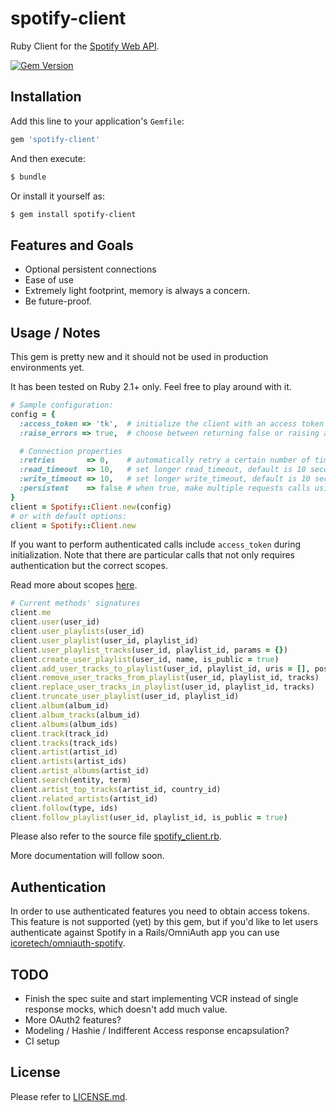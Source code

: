 # spotify-client

Ruby Client for the [Spotify Web API](https://developer.spotify.com/web-api/).

[![Gem Version](https://badge.fury.io/rb/spotify-client.svg)](http://badge.fury.io/rb/spotify-client)

## Installation

Add this line to your application's `Gemfile`:

```ruby
gem 'spotify-client'
```

And then execute:

```bash
$ bundle
```

Or install it yourself as:

```bash
$ gem install spotify-client
```

## Features and Goals

* Optional persistent connections
* Ease of use
* Extremely light footprint, memory is always a concern.
* Be future-proof.

## Usage / Notes

This gem is pretty new and it should not be used in production environments yet.

It has been tested on Ruby 2.1+ only. Feel free to play around with it.

```ruby
# Sample configuration:
config = {
  :access_token => 'tk',  # initialize the client with an access token to perform authenticated calls
  :raise_errors => true,  # choose between returning false or raising a proper exception when API calls fails

  # Connection properties
  :retries       => 0,    # automatically retry a certain number of times before returning
  :read_timeout  => 10,   # set longer read_timeout, default is 10 seconds
  :write_timeout => 10,   # set longer write_timeout, default is 10 seconds
  :persistent    => false # when true, make multiple requests calls using a single persistent connection. Use +close_connection+ method on the client to manually clean up sockets
}
client = Spotify::Client.new(config)
# or with default options:
client = Spotify::Client.new
```

If you want to perform authenticated calls include `access_token` during initialization.
Note that there are particular calls that not only requires authentication but the correct scopes.

Read more about scopes [here](https://developer.spotify.com/web-api/using-scopes/).

```ruby
# Current methods' signatures
client.me
client.user(user_id)
client.user_playlists(user_id)
client.user_playlist(user_id, playlist_id)
client.user_playlist_tracks(user_id, playlist_id, params = {})
client.create_user_playlist(user_id, name, is_public = true)
client.add_user_tracks_to_playlist(user_id, playlist_id, uris = [], position = nil)
client.remove_user_tracks_from_playlist(user_id, playlist_id, tracks)
client.replace_user_tracks_in_playlist(user_id, playlist_id, tracks)
client.truncate_user_playlist(user_id, playlist_id)
client.album(album_id)
client.album_tracks(album_id)
client.albums(album_ids)
client.track(track_id)
client.tracks(track_ids)
client.artist(artist_id)
client.artists(artist_ids)
client.artist_albums(artist_id)
client.search(entity, term)
client.artist_top_tracks(artist_id, country_id)
client.related_artists(artist_id)
client.follow(type, ids)
client.follow_playlist(user_id, playlist_id, is_public = true)
```

Please also refer to the source file [spotify_client.rb](https://github.com/icoretech/spotify-client/blob/master/lib/spotify_client.rb).

More documentation will follow soon.

## Authentication

In order to use authenticated features you need to obtain access tokens.
This feature is not supported (yet) by this gem, but if you'd like to let users authenticate against Spotify in a Rails/OmniAuth app you can use [icoretech/omniauth-spotify](https://github.com/icoretech/omniauth-spotify).

## TODO

* Finish the spec suite and start implementing VCR instead of single response mocks, which doesn't add much value.
* More OAuth2 features?
* Modeling / Hashie / Indifferent Access response encapsulation?
* CI setup

## License

Please refer to [LICENSE.md](https://github.com/icoretech/spotify-client/blob/master/LICENSE).
